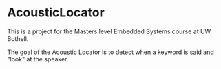 # AcousticLocator

This is a project for the Masters level Embedded Systems course at UW Bothell.

The goal of the Acoustic Locator is to detect when a keyword is said and "look" at the speaker.
